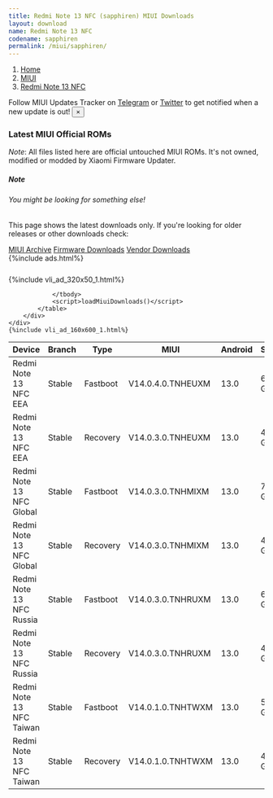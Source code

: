 ```yaml
---
title: Redmi Note 13 NFC (sapphiren) MIUI Downloads
layout: download
name: Redmi Note 13 NFC
codename: sapphiren
permalink: /miui/sapphiren/
---
```

<nav aria-label="breadcrumb">
    <ol class="breadcrumb">
        <li class="breadcrumb-item"><a href="/">Home</a></li>
        <li class="breadcrumb-item"><a href="/miui/">MIUI</a></li>
        <li class="breadcrumb-item active" aria-current="page"><a href="/miui/sapphiren/">Redmi Note 13 NFC</a></li>
    </ol>
</nav>
<div class="alert alert-primary alert-dismissible fade show" role="alert">
    Follow MIUI Updates Tracker on <a href="https://t.me/MIUIUpdatesTracker" class="alert-link">Telegram</a>
     or <a href="https://twitter.com/MiFwUpdater" class="alert-link">Twitter</a> to get notified when a new update is out!
    <button type="button" class="close" data-dismiss="alert" aria-label="Close">
        <span aria-hidden="true">&times;</span>
    </button>
</div>

### Latest MIUI Official ROMs
*Note*: All files listed here are official untouched MIUI ROMs. It's not owned, modified or modded by Xiaomi Firmware Updater.
<div class="card">
  <div class="card-body">
    <h5 class="card-title">Note</h5>
    <h6 class="card-subtitle mb-2 text-muted">You might be looking for something else!</h6>
    <p class="card-text">This page shows the latest downloads only.
     If you're looking for older releases or other downloads check:</p>
    <a href="/archive/miui/sapphiren/" class="card-link">MIUI Archive</a>
    <a href="/firmware/sapphiren/" class="card-link">Firmware Downloads</a>
    <a href="/vendor/sapphiren/" class="card-link">Vendor Downloads</a>
  </div>
</div>
{%include ads.html%}
<div class="row justify-content-center">
    <div class="col-10">
        <div class="table-responsive-md" style="margin-top: 25px;">
            {%include vli_ad_320x50_1.html%}
            <table id="miui" class="display dt-responsive nowrap compact table table-striped table-hover table-sm">
                <thead class="thead-dark">
                    <tr>
                        <th data-ref="device">Device</th>
                        <th data-ref="branch">Branch</th>
                        <th data-ref="type">Type</th>
                        <th data-ref="miui">MIUI</th>
                        <th data-ref="android">Android</th>
                        <th data-ref="size">Size</th>
                        <th data-ref="size">Date</th>
                        <th data-ref="link">Link</th>
                    </tr>
                </thead>
                <tbody>
                <tr><td>Redmi Note 13 NFC EEA</td><td>Stable</td><td>Fastboot</td><td>V14.0.4.0.TNHEUXM</td><td>13.0</td><td>6.8 GB</td><td>2024-01-09</td><td><a href="/miui/sapphiren/stable/V14.0.4.0.TNHEUXM/">Download</a></td></tr>
<tr><td>Redmi Note 13 NFC EEA</td><td>Stable</td><td>Recovery</td><td>V14.0.3.0.TNHEUXM</td><td>13.0</td><td>4.5 GB</td><td>2024-01-18</td><td><a href="/miui/sapphiren/stable/V14.0.3.0.TNHEUXM/">Download</a></td></tr>
<tr><td>Redmi Note 13 NFC Global</td><td>Stable</td><td>Fastboot</td><td>V14.0.3.0.TNHMIXM</td><td>13.0</td><td>7.1 GB</td><td>2024-01-19</td><td><a href="/miui/sapphiren/stable/V14.0.3.0.TNHMIXM/">Download</a></td></tr>
<tr><td>Redmi Note 13 NFC Global</td><td>Stable</td><td>Recovery</td><td>V14.0.3.0.TNHMIXM</td><td>13.0</td><td>4.5 GB</td><td>2024-01-29</td><td><a href="/miui/sapphiren/stable/V14.0.3.0.TNHMIXM/">Download</a></td></tr>
<tr><td>Redmi Note 13 NFC Russia</td><td>Stable</td><td>Fastboot</td><td>V14.0.3.0.TNHRUXM</td><td>13.0</td><td>6.8 GB</td><td>2024-01-22</td><td><a href="/miui/sapphiren/stable/V14.0.3.0.TNHRUXM/">Download</a></td></tr>
<tr><td>Redmi Note 13 NFC Russia</td><td>Stable</td><td>Recovery</td><td>V14.0.3.0.TNHRUXM</td><td>13.0</td><td>4.4 GB</td><td>2024-01-29</td><td><a href="/miui/sapphiren/stable/V14.0.3.0.TNHRUXM/">Download</a></td></tr>
<tr><td>Redmi Note 13 NFC Taiwan</td><td>Stable</td><td>Fastboot</td><td>V14.0.1.0.TNHTWXM</td><td>13.0</td><td>5.9 GB</td><td>2023-12-15</td><td><a href="/miui/sapphiren/stable/V14.0.1.0.TNHTWXM/">Download</a></td></tr>
<tr><td>Redmi Note 13 NFC Taiwan</td><td>Stable</td><td>Recovery</td><td>V14.0.1.0.TNHTWXM</td><td>13.0</td><td>4.3 GB</td><td>2024-01-23</td><td><a href="/miui/sapphiren/stable/V14.0.1.0.TNHTWXM/">Download</a></td></tr>

                </tbody>
                <script>loadMiuiDownloads()</script>
            </table>
        </div>
    </div>
    {%include vli_ad_160x600_1.html%}
</div>
